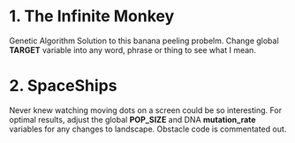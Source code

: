 # 1. The Infinite Monkey 
Genetic Algorithm Solution to this banana peeling probelm. Change global **TARGET** variable into any word, phrase or thing to see what I mean. 

# 2. SpaceShips
Never knew watching moving dots on a screen could be so interesting. For optimal results, adjust the global **POP_SIZE** and DNA **mutation_rate** variables for any changes to landscape. Obstacle code is commentated out. 
